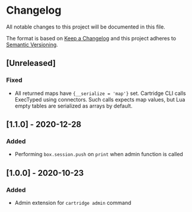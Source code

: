 # Changelog

All notable changes to this project will be documented in this file.

The format is based on [Keep a Changelog](http://keepachangelog.com/en/1.0.0/)
and this project adheres to [Semantic Versioning](http://semver.org/spec/v2.0.0.html).

## [Unreleased]

### Fixed

- All returned maps have `{__serialize = 'map'}` set.
  Cartridge CLI calls ExecTyped using connectors. Such calls expects map values,
  but Lua empty tables are serialized as arrays by default.

## [1.1.0] - 2020-12-28

### Added

- Performing `box.session.push` on `print` when admin function is called

## [1.0.0] - 2020-10-23

### Added

- Admin extension for  `cartridge admin` command
